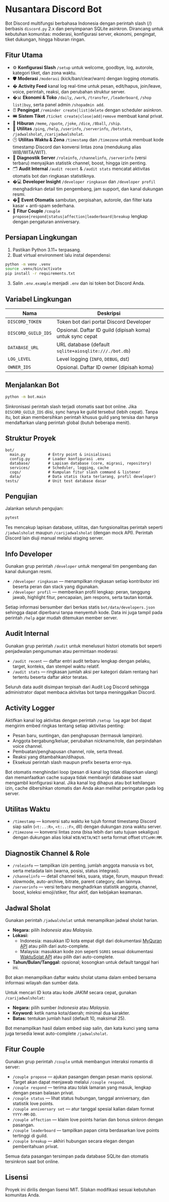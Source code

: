 # Nusantara Discord Bot

Bot Discord multifungsi berbahasa Indonesia dengan perintah slash (/) berbasis `discord.py` 2.x dan penyimpanan SQLite asinkron. Dirancang untuk kebutuhan komunitas: moderasi, konfigurasi server, ekonomi, pengingat, tiket dukungan, hingga hiburan ringan.

## Fitur Utama
- ⚙️ **Konfigurasi Slash** `/setup` untuk welcome, goodbye, log, autorole, kategori tiket, dan zona waktu.
- 🛡️ **Moderasi** `/moderasi` (kick/ban/clear/warn) dengan logging otomatis.
- � **Activity Feed** kanal log real-time untuk pesan, edit/hapus, join/leave, voice, perintah, reaksi, dan perubahan struktur server.
- �📊 **Ekonomi & Toko** `/daily`, `/work`, `/transfer`, `/leaderboard`, `/shop list|buy`, serta panel admin `/shopadmin add`.
- ⏰ **Pengingat** `/reminder create|list|delete` dengan scheduler asinkron.
- 🎟️ **Sistem Tiket** `/ticket create|close|add|remove` membuat kanal privat.
- 🎉 **Hiburan** `/meme`, `/quote`, `/joke`, `/dice`, `/8ball`, `/ship`.
- 🤖 **Utilitas** `/ping`, `/help`, `/userinfo`, `/serverinfo`, `/botstats`, `/jadwalsholat`, `/carijadwalsholat`.
- 🕒 **Utilitas Waktu & Zona** `/timestamp` dan `/timezone` untuk membuat kode timestamp Discord dan konversi lintas zona (mendukung alias WIB/WITA/WIT).
- 🧭 **Diagnostik Server** `/roleinfo`, `/channelinfo`, `/serverinfo` (versi terbaru) menyajikan statistik channel, boost, hingga izin penting.
- 🗂️ **Audit Internal** `/audit recent` & `/audit stats` mencatat aktivitas otomatis bot dan ringkasan statistiknya.
- �‍💻 **Developer Insight** `/developer ringkasan` dan `/developer profil` menghadirkan detail tim pengembang, jam support, dan kanal dukungan resmi.
- �👋 **Event Otomatis** sambutan, perpisahan, autorole, dan filter kata kasar + anti-spam sederhana.
- 💑 **Fitur Couple** `/couple propose|respond|status|affection|leaderboard|breakup` lengkap dengan pengaturan anniversary.

## Persiapan Lingkungan
1. Pastikan Python 3.11+ terpasang.
2. Buat virtual environment lalu instal dependensi:

```bash
python -m venv .venv
source .venv/bin/activate
pip install -r requirements.txt
```

3. Salin `.env.example` menjadi `.env` dan isi token bot Discord Anda.

## Variabel Lingkungan
| Nama               | Deskripsi                                                |
|--------------------|----------------------------------------------------------|
| `DISCORD_TOKEN`    | Token bot dari portal Discord Developer                  |
| `DISCORD_GUILD_IDS`| Opsional. Daftar ID guild (dipisah koma) untuk sync cepat|
| `DATABASE_URL`     | URL database (default `sqlite+aiosqlite:///./bot.db`)    |
| `LOG_LEVEL`        | Level logging (`INFO`, `DEBUG`, dst)                     |
| `OWNER_IDS`        | Opsional. Daftar ID owner (dipisah koma)                 |

## Menjalankan Bot
```bash
python -m bot.main
```

Sinkronisasi perintah slash terjadi otomatis saat bot online. Jika `DISCORD_GUILD_IDS` diisi, sync hanya ke guild tersebut (lebih cepat). Tanpa itu, bot akan membersihkan perintah khusus guild yang tersisa dan hanya mendaftarkan ulang perintah global (butuh beberapa menit).

## Struktur Proyek
```
bot/
  main.py          # Entry point & inisialisasi
  config.py        # Loader konfigurasi .env
  database/        # Lapisan database (core, migrasi, repository)
  services/        # Scheduler, logging, cache
  cogs/            # Kumpulan fitur slash command & listener
  data/            # Data statis (kata terlarang, profil developer)
tests/             # Unit test database dasar
```

## Pengujian
Jalankan seluruh pengujian:

```bash
pytest
```

Tes mencakup lapisan database, utilitas, dan fungsionalitas perintah seperti `/jadwalsholat` maupun `/carijadwalsholat` (dengan mock API). Perintah Discord lain diuji manual melalui staging server.

## Info Developer

Gunakan grup perintah `/developer` untuk mengenal tim pengembang dan kanal dukungan resmi.

- `/developer ringkasan` — menampilkan ringkasan setiap kontributor inti beserta peran dan stack yang digunakan.
- `/developer profil` — memberikan profil lengkap: peran, tanggung jawab, highlight fitur, pencapaian, jam respons, serta tautan kontak.

Setiap informasi bersumber dari berkas statis `bot/data/developers.json` sehingga dapat diperbarui tanpa menyentuh kode. Data ini juga tampil pada perintah `/help` agar mudah ditemukan member server.

## Audit Internal

Gunakan grup perintah `/audit` untuk menelusuri histori otomatis bot seperti penjadwalan pengumuman atau permintaan moderasi:

- `/audit recent` — daftar entri audit terbaru lengkap dengan pelaku, target, konteks, dan stempel waktu relatif.
- `/audit stats` — ringkasan jumlah aksi per kategori dalam rentang hari tertentu beserta daftar aktor teratas.

Seluruh data audit disimpan terpisah dari Audit Log Discord sehingga administrator dapat membaca aktivitas bot tanpa meninggalkan Discord.

## Activity Logger

Aktifkan kanal log aktivitas dengan perintah `/setup log` agar bot dapat mengirim embed ringkas tentang setiap aktivitas penting:

- Pesan baru, suntingan, dan penghapusan (termasuk lampiran).
- Anggota bergabung/keluar, perubahan nickname/role, dan perpindahan voice channel.
- Pembuatan/penghapusan channel, role, serta thread.
- Reaksi yang ditambahkan/dihapus.
- Eksekusi perintah slash maupun prefix beserta error-nya.

Bot otomatis menghindari loop (pesan di kanal log tidak dilaporkan ulang) dan memanfaatkan cache supaya tidak membanjiri database saat mengambil konfigurasi kanal. Jika kanal log dihapus atau bot kehilangan izin, cache dibersihkan otomatis dan Anda akan melihat peringatan pada log server.

## Utilitas Waktu

- `/timestamp` — konversi satu waktu ke tujuh format timestamp Discord siap salin (`<t:..:R>`, `<t:..:F>`, dll) dengan dukungan zona waktu server.
- `/timezone` — konversi lintas zona (bisa lebih dari satu tujuan sekaligus) dengan dukungan alias lokal `WIB/WITA/WIT` serta format offset `UTC±HH:MM`.

## Diagnostik Channel & Role

- `/roleinfo` — tampilkan izin penting, jumlah anggota manusia vs bot, serta metadata lain (warna, posisi, status integrasi).
- `/channelinfo` — detail channel teks, suara, stage, forum, maupun thread: slowmode, auto-archive, bitrate, parent category, dan lainnya.
- `/serverinfo` — versi terbaru menghadirkan statistik anggota, channel, boost, koleksi emoji/stiker, fitur aktif, dan kebijakan keamanan.

## Jadwal Sholat

Gunakan perintah `/jadwalsholat` untuk menampilkan jadwal sholat harian.

- **Negara:** pilih *Indonesia* atau *Malaysia*.
- **Lokasi:**
  - Indonesia: masukkan ID kota empat digit dari dokumentasi [MyQuran API](https://api.myquran.com/) atau pilih dari auto-complete.
  - Malaysia: masukkan kode zon seperti `SGR01` sesuai dokumentasi [WaktuSolat API](https://api.waktusolat.app/) atau pilih dari auto-complete.
- **Tahun/Bulan/Tanggal:** opsional; kosongkan untuk default tanggal hari ini.

Bot akan menampilkan daftar waktu sholat utama dalam embed bersama informasi wilayah dan sumber data.

Untuk mencari ID kota atau kode JAKIM secara cepat, gunakan `/carijadwalsholat`:

- **Negara:** pilih sumber *Indonesia* atau *Malaysia*.
- **Keyword:** ketik nama kota/daerah; minimal dua karakter.
- **Batas:** tentukan jumlah hasil (default 10, maksimal 25).

Bot menampilkan hasil dalam embed siap salin, dan kata kunci yang sama juga tersedia lewat auto-complete `/jadwalsholat`.

## Fitur Couple

Gunakan grup perintah `/couple` untuk membangun interaksi romantis di server:

- `/couple propose` — ajukan pasangan dengan pesan manis opsional. Target akan dapat menjawab melalui `/couple respond`.
- `/couple respond` — terima atau tolak lamaran yang masuk, lengkap dengan pesan balasan privat.
- `/couple status` — lihat status hubungan, tanggal anniversary, dan statistik love points.
- `/couple anniversary set` — atur tanggal spesial kalian dalam format `YYYY-MM-DD`.
- `/couple affection` — klaim love points harian dan bonus sinkron dengan pasangan.
- `/couple leaderboard` — tampilkan papan cinta berdasarkan love points tertinggi di guild.
- `/couple breakup` — akhiri hubungan secara elegan dengan pemberitahuan privat.

Semua data pasangan tersimpan pada database SQLite dan otomatis tersinkron saat bot online.

## Lisensi
Proyek ini dirilis dengan lisensi MIT. Silakan modifikasi sesuai kebutuhan komunitas Anda.
